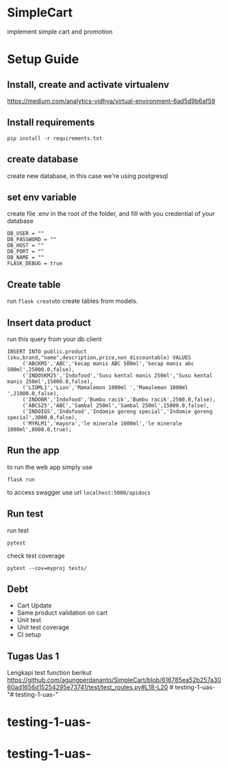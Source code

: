 # SimpleCart
implement simple cart and promotion

# Setup Guide


## Install, create and activate virtualenv
https://medium.com/analytics-vidhya/virtual-environment-6ad5d9b6af59

## Install requirements

    pip install -r requirements.txt
## create database
create new database, in this case we're using postgresql

## set env variable

create file .env in the root of the folder, and fill with you credential of your database

      
    DB_USER = ""
    DB_PASSWORD = ""
    DB_HOST = ""
    DB_PORT = ""
    DB_NAME = ""
    FLASK_DEBUG = true

## Create table

run `flask create`to create tables from models.

## Insert data product

run this query from your db client
```
INSERT INTO public.product (sku,brand,"name",description,price,non_discountable) VALUES
	 ('ABCKM5','ABC','kecap manis ABC 500ml','kecap manis abc 500ml',25000.0,false),
	 ('INDOSKM25','Indofood','Susu kental manis 250ml','Susu kental manis 250ml',15000.0,false),
	 ('LIOML1','Lion','Mamalemon 1000ml ','Mamalemon 1000ml ',21000.0,false),
	 ('INDOBR','Indofood','Bumbu racik','Bumbu racik',2500.0,false),
	 ('ABCS25','ABC','Sambal 250ml','Sambal 250ml',15000.0,false),
	 ('INDOIGS','Indofood','Indomie goreng special','Indomie goreng special',3000.0,false),
	 ('MYRLM1','mayora','le minerale 1000ml','le minerale 1000ml',8000.0,true);
```

## Run the app
to run the web app simply  use

    flask run

to access swagger use url `localhost:5000/apidocs`


## Run test
run test

    pytest

check test coverage

    pytest --cov=myproj tests/


## Debt

 - Cart Update
 - Same product validation on cart
 - Unit test
 - Unit test coverage
 - CI setup 

## Tugas Uas 1
Lengkapi test function berikut
https://github.com/agungperdananto/SimpleCart/blob/616785ea52b257a3060ad1656d15254295e73741/test/test_routes.py#L18-L20
#   t e s t i n g - 1 - u a s -  
 "# testing-1-uas-" 
# testing-1-uas-
# testing-1-uas-
